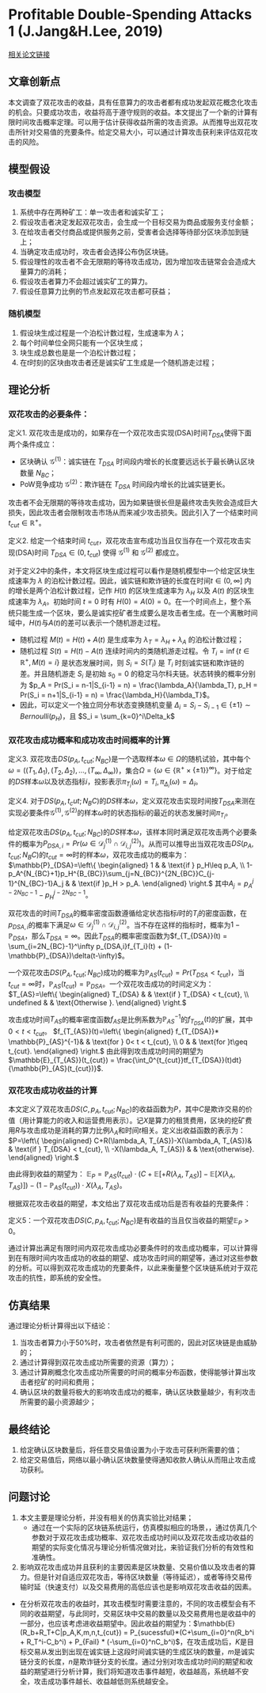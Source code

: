 # Profitable Double-Spending Attacks 1 (J.Jang&H.Lee, 2019)

[相关论文链接](./../Papers/3.%20Profitable%20Double-Spending%20Attacks(J.Jang&H.Lee,%20Mar.2019).pdf)

## 文章创新点

本文调查了双花攻击的收益，具有任意算力的攻击者都有成功发起双花概念化攻击的机会。只要成功攻击，收益将高于遵守规则的收益。本文提出了一个新的计算有限时间攻击概率定理。可以用于估计获得收益所需的攻击资源。从而推导出双花攻击所针对交易值的充要条件。给定交易大小，可以通过计算攻击获利来评估双花攻击的风险。

## 模型假设
### 攻击模型

1. 系统中存在两种矿工：单一攻击者和诚实矿工；
2. 假设攻击者决定发起双花攻击，会生成一个目标交易为商品或服务支付金额；
3. 在给攻击者交付商品或提供服务之前，受害者会选择等待部分区块添加到链上；
4. 当确定攻击成功时，攻击者会选择公布伪区块链。
5. 假设理性的攻击者不会无限期的等待攻击成功，因为增加攻击链常会会造成大量算力的消耗；
6. 假设攻击者算力不会超过诚实矿工的算力。
7. 假设任意算力比例的节点发起双花攻击都可获益；
### 随机模型

1. 假设块生成过程是一个泊松计数过程，生成速率为 $\lambda$；
2. 每个时间单位全网只能有一个区块生成；
3. 块生成总数也是是一个泊松计数过程；
4. 在$t$时刻的区块由攻击者还是诚实矿工生成是一个随机游走过程；

## 理论分析

### 双花攻击的必要条件：

定义1. 双花攻击是成功的，如果存在一个双花攻击实现(DSA)时间$T_{DSA}$使得下面两个条件成立：
  * 区块确认 $\mathcal{G}^{(1)}$：诚实链在 $T_{DSA}$ 时间段内增长的长度要远远长于最长确认区块数量 $N_{BC}$；
  * PoW竞争成功 $\mathcal{G}^{(2)}$：欺诈链在 $T_{DSA}$ 时间段内增长的比诚实链更长。

攻击者不会无限期的等待攻击成功，因为如果链很长但是最终攻击失败会造成巨大损失，因此攻击者会限制攻击市场从而来减少攻击损失。因此引入了一个结束时间 $t_{cut}\in \mathbb{R}^+$。

定义2. 给定一个结束时间 $t_{cut}$，双花攻击宣布成功当且仅当存在一个双花攻击实现(DSA)时间 $T_{DSA} \in (0, t_{cut})$ 使得 $\mathcal{G}^{(1)}$ 和 $\mathcal{G}^{(2)}$ 都成立。

对于定义2中的条件，本文将区块生成过程可以看作是随机模型中一个给定区块生成速率为 $\lambda$ 的泊松计数过程。因此，诚实链和欺诈链的长度在时间$t\in(0, \infty]$ 内的增长是两个泊松计数过程，记作 $H(t)$ 的区块生成速率为 $\lambda_H$ 以及 $A(t)$ 的区块生成速率为 $\lambda_A$。初始时间 $t=0$ 时有 $H(0)=A(0)=0$。在一个时间点上，整个系统只能生成一个区块，要么是诚实挖矿者生成要么是攻击者生成。在一个离散时间域中，$H(t)$与$A(t)$的差可以表示一个随机游走过程。
  * 随机过程 $M(t) = H(t)+A(t)$ 是生成率为 $\lambda_T = \lambda_H+\lambda_A$ 的泊松计数过程；
  * 随机过程 $S(t) = H(t)-A(t)$ 连续时间内的类随机游走过程。令 $T_i = \inf\{t\in\mathbb{R}^+, M(t) = i\}$ 是状态发展时间，则 $S_i = S(T_i)$ 是 $T_i$ 时刻诚实链和欺诈链的差。并且随机游走 $S_i$ 是初始 $s_0 = 0$ 的稳定马尔科夫链。状态转换的概率分别为 $p_A = Pr(S_i = n-1|S_{i-1} = n) = \frac{\lambda_A}{\lambda_T}, p_H = Pr(S_i = n+1|S_{i-1} = n) = \frac{\lambda_H}{\lambda_T}$。
  * 因此，可以定义一个独立同分布状态变换随机变量 $\Delta_i = S_i-S_{i-1}\in\{\pm1\}\sim Bernoulli(p_H)$，且 $S_i = \sum_{k=0}^i\Delta_k$

### 双花攻击成功概率和成功攻击时间概率的计算

定义3. 双花攻击$DS(p_A, t_{cut};N_{BC})$是一个选取样本$\omega\in\Omega$的随机试验，其中每个$\omega = ((T_1,\Delta_1), (T_2,\Delta_2), \dots, (T_\infty,\Delta_\infty))$，集合$\Omega = \{\omega\in\{\mathbb{R}^+\times\{\pm1\}\}^\infty\}$。对于给定的$DS$样本$\omega$以及状态指标$i$，投影表示$\pi_{T_i}(\omega) = T_i, \pi_{\Delta_i}(\omega) = \Delta_i$。

定义4. 对于$DS(p_A, t_cut;N_BC)$的$DS$样本$\omega$，定义双花攻击实现时间按$T_{DSA}$来测在实现必要条件$\mathcal{G}^(1),\mathcal{G}^{(2)}$的样本$\omega$时的状态指标$i$的最近的状态发展时间$\pi_{T_i}$。

给定双花攻击$DS(p_A, t_{cut};N_{BC})$的$DS$样本$\omega$，该样本同时满足双花攻击两个必要条件的概率为$P_{DSA,i} = Pr(\omega\in\mathcal{D}_j^{(1)}\cap\mathcal{D}_{i,j}^{(2)})$。从而可以推导出当双花攻击$DS(p_A, t_{cut};N_BC)$的$t_{cut} = \infty$时的样本$\omega$，双花攻击成功的概率为：
 $\mathbb{P}_{DSA}=\left\{
    \begin{aligned}
    1 &  & \text{if } p_H\leq p_A, \\
    1-p_A^{N_{BC}+1}p_H^{B_{BC}}\sum_{j=N_{BC}}^{2N_{BC}}C_{j-1}^{N_{BC}-1}A_j &  & \text{if }p_H > p_A.
    \end{aligned}
  \right.$
其中$A_j = p_A^{j-2N_{BC}-1} - p_H^{j-2N_{BC}-1}$。

双花攻击的时间$T_{DSA}$的概率密度函数遵循给定状态指标$i$时的$T_i$的密度函数，在$p_{DSA,i}$的概率下满足$\omega\in\mathcal{D}_j^{(1)}\cap\mathcal{D}_{i,j}^{(2)}$。当不存在这样的指标时，概率为$1-\mathbb{P}_{DSA}$，那么$T_{DSA} = \infty$。因此$T_{DSA}$的概率密度函数为$f_{T_{DSA}}(t) = \sum_{i=2N_{BC}-1}^\infty p_{DSA,i}f_{T_i}(t) + (1-\mathbb{P}_{DSA})\delta(t-\infty)$。

一个双花攻击$DS (P_A, t_{cut};N_{BC})$成功的概率为$\mathbb{P}_{AS}(t_{cut}) = Pr(T_{DSA} < t_{cut})$，当$t_{cut} = \infty$时，$\mathbb{P}_{AS}(t_{cut}) = \mathbb{P}_{DSA}$。一个双花攻击成功的时间定义为：
$T_{AS}=\left\{
    \begin{aligned}
    T_{DSA} &  & \text{if } T_{DSA} < t_{cut}, \\
    undefined &  & \text{Otherwise }.
    \end{aligned}
  \right.$

攻击成功时间$T_{AS}$的概率密度函数$f_{AS}$是比例系数为$\mathbb{P}_{AS}^{-1}$的$f_{T_{DSA}}(t)$的扩展，其中$0<t<t_{cut}$。
$f_{T_{AS}}(t)=\left\{
    \begin{aligned}
    f_{T_{DSA}}* \mathbb{P}_{AS}^{-1}&  & \text{for } 0< t < t_{cut}, \\
    0 &  & \text{for }t\geq t_{cut}.
    \end{aligned}
  \right.$
由此得到攻击成功时间的期望为$\mathbb{E}_{T_{AS}}(t_{cut}) = \frac{\int_0^{t_{cut}}tf_{T_{DSA}}(t)dt}{\mathbb{P}_{AS}(t_{cut})}$.

### 双花攻击成功收益的计算

本文定义了双花攻击$DS(C,p_A,t_{cut};N_{BC})$的收益函数为$P$，其中$C$是欺诈交易的价值（用计算能力的收入和运营费用表示）。记$X$是算力的租赁费用，区块的挖矿费用$R$与攻击成功是消耗的算力比例$\lambda_A$和时间$t$相关。定义出收益函数的表示为：
$P=\left\{
    \begin{aligned}
    C+R(\lambda_A, T_{AS})-X(\lambda_A, T_{AS})&  & \text{if } T_{DSA} < t_{cut}, \\
    -X(\lambda_A, T_{AS}) &  & \text{otherwise}.
    \end{aligned}
  \right.$

  由此得到收益的期望为：
  $\mathbb{E}_P = \mathbb{P}_{AS}(t_{cut})\cdot (C + \mathbb{E}[+R(\lambda_A, T_{AS})] - \mathbb{E}[X(\lambda_A, T_{AS})]) - (1- \mathbb{P}_{AS}(t_{cut}))\cdot X(\lambda_A, T_{AS})$。

  根据双花攻击收益的期望，本文给出了双花攻击成功后是否有收益的充要条件：

  定义5：一个双花攻击$DS(C,p_A,t_{cut};N_{BC})$是有收益的当且仅当收益的期望$\mathbb{E}_P > 0$。

通过计算出满足有限时间内双花攻击成功必要条件时的攻击成功概率，可以计算得到在有限时间内攻击成功的收益的期望、成功攻击时间的期望等，通过对这些参数的分析。可以得到双花攻击成功的充要条件，以此来衡量整个区块链系统对于双花攻击的抗性，即系统的安全性。

## 仿真结果

通过理论分析计算得出以下结论：

1. 当攻击者算力小于50%时，攻击者依然是有利可图的，因此对区块链是由威胁的；
2. 通过计算得到双花攻击成功所需要的资源（算力）；
3. 通过计算刷概念化攻击成功所需要的时间的概率分布函数，使得能够计算出攻击者挖矿的时间和费用；
4. 确认区块的数量将极大的影响攻击成功的概率，确认区块数量越少，有利攻击所需要的最小资源越少；

## 最终结论

1. 给定确认区块数量后，将任意交易值设置为小于攻击可获利所需要的值；
2. 给定交易值后，网络以最小确认区块数量使得通知收款人确认从而阻止攻击成功获利。

## 问题讨论

1. 本文主要是理论分析，并没有相关的仿真实验比对结果；
   * 通过在一个实际的区块链系统运行，仿真模拟相应的场景，，通过仿真几个参数对于双花攻击成功概率、双花攻击成功时间以及双花攻击成功收益的期望的实际变化情况与理论分析情况做对比，来验证我们分析的有效性和准确性。
2. 影响双花攻击成功并且获利的主要因素是区块数量、交易价值以及攻击者的算力。但是针对自适应双花攻击，等待区块数量（等待延迟），或者等待交易传输时延（快速支付）以及交易费用的高低应该也是影响双花攻击收益的因素。
  * 在分析双花攻击的收益时，其攻击模型时需要注意的，不同的攻击模型会有不同的收益期望，与此同时，交易区块中交易的数量以及交易费用也是收益中的一部分，也应该考虑进收益期望中。因此收益的期望为：$\mathbb{E}(R_b+R_T+C|p_A,K,m,n,t_{cut}) = P_{sucessful}*(C+\sum_{i=0}^n(R_b^i + R_T^i-C_b^i) + P_{Fail} * (-\sum_{i=0}^nC_b^i)$，在攻击成功后，$K$是目标交易从发出到出现在诚实链上这段时间诚实链的生成区块的数量，$m$是诚实链分支的长度，$n$是欺诈链分支的长度。通过分别对攻击成功时间的期望和收益的期望进行分析计算，我们将知道攻击事件越短，收益越高，系统越不安全，攻击成功事件越长、收益越低则系统越安全。